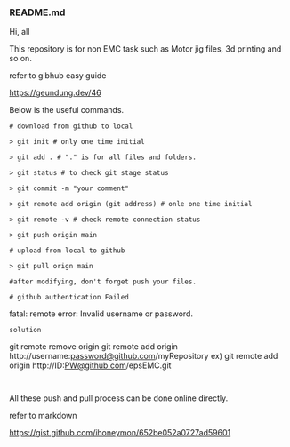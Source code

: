 ### README.md



Hi, all


This repository is for non EMC task such as Motor jig files, 3d printing and so on.


refer to gibhub easy guide


https://geundung.dev/46


Below is the useful commands.

```
# download from github to local

> git init # only one time initial

> git add . # "." is for all files and folders.

> git status # to check git stage status

> git commit -m "your comment"

> git remote add origin (git address) # onle one time initial

> git remote -v # check remote connection status

> git push origin main

# upload from local to github

> git pull orign main 

#after modifying, don't forget push your files.

# github authentication Failed
```
fatal: remote error: Invalid username or password.
```
solution
```
git remote remove origin
git remote add origin http://username:password@github.com/myRepository
ex)
git remote add origin http://ID:PW@github.com/epsEMC.git
```


```

All these push and pull process can be done online directly.


refer to markdown


https://gist.github.com/ihoneymon/652be052a0727ad59601


